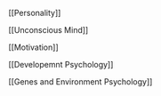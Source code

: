 [[Personality]]

[[Unconscious Mind]]

[[Motivation]]

[[Developemnt Psychology]]

[[Genes and Environment Psychology]]